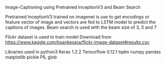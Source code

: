 Image-Captioning using Pretrained InceptionV3 and Beam Search

Pretrained InceptionV3 trained on imagenet is use to get encodings or feature vector of image and vectors are fed to LSTM model to predict the captions of images.
Beam search is used with the beam size of 3, 5 and 7

Flickr dataset is used to train model
Download from
https://www.kaggle.com/hsankesara/flickr-image-dataset#results.csv


Libraries used in python3
Keras 1.2.2
Tensorflow 0.12.1
tqdm
numpy
pandas
matplotlib
pickle
PIL
glob
